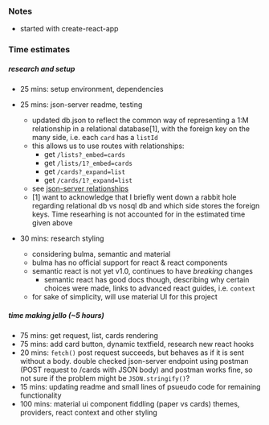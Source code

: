 ### Notes
* started with create-react-app


### Time estimates

##### research and setup

 * 25 mins: setup environment, dependencies

 * 25 mins: json-server readme, testing
    * updated db.json to reflect the common way of representing a 1:M relationship in a relational database[1], with the foreign key on the many side, i.e. each `card` has a `listId`
    * this allows us to use routes with relationships:
      * get `/lists?_embed=cards`
      * get `/lists/1?_embed=cards`
      * get `/cards?_expand=list`
      * get `/cards/1?_expand=list`
    * see [json-server relationships](https://github.com/typicode/json-server#relationships)
    * [1] want to acknowledge that I briefly went down a rabbit hole regarding relational db vs nosql db and which side stores the foreign keys.  Time researhing is not accounted for in the estimated time given above

* 30 mins: research styling
  * considering bulma, semantic and material
  * bulma has no official support for react & react components
  * semantic react is not yet v1.0, continues to have *breaking* changes
    * semantic react has good docs though, describing why certain choices were made, links to advanced react guides, i.e. `context`   
  * for sake of simplicity, will use material UI for this project

##### time making jello (~5 hours)
  * 75 mins: get request, list, cards rendering
  * 75 mins: add card button, dynamic textfield, research new react hooks
  * 20 mins: `fetch()` post request succeeds, but behaves as if it is sent without a body.  double checked json-server endpoint using postman (POST request to /cards with JSON body) and postman works fine, so not sure if the problem might be `JSON.stringify()`?
  * 15 mins: updating readme and small lines of psueudo code for remaining functionality
  * 100 mins: material ui component fiddling (paper vs cards) themes, providers, react context and other styling
